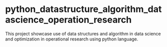 # python_datastructure_algorithm_datascience_operation_research
This project showcase use of data structures and algorithm in data science and optimization in operational research using python language.
